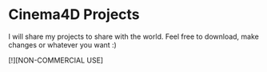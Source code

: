 # Cinema4D Projects

I will share my projects to share with the world. Feel free to download, make changes or whatever you want :)

[!][NON-COMMERCIAL USE] 
